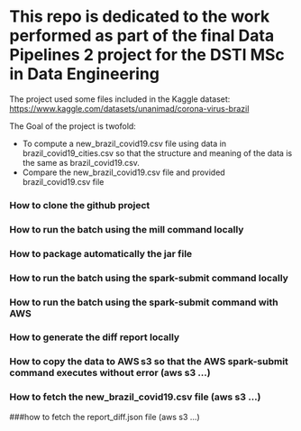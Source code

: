 # This repo is dedicated to the work performed as part of the final Data Pipelines 2 project for the DSTI MSc in Data Engineering

The project used some files included in the Kaggle dataset:  https://www.kaggle.com/datasets/unanimad/corona-virus-brazil

The Goal of the project is twofold:
* To compute a new_brazil_covid19.csv file using data in brazil_covid19_cities.csv so that the structure and meaning of the data is the same as brazil_covid19.csv.
* Compare the new_brazil_covid19.csv file and provided brazil_covid19.csv file

### How to clone the github project

### How to run the batch using the mill command locally 

### How to package automatically the jar file 

### How to run the batch using the spark-submit command locally 

### How to run the batch using the spark-submit command with AWS 

### How to generate the diff report locally 

### How to copy the data to AWS s3 so that the AWS spark-submit command executes without error (aws s3 …)

### How to fetch the new_brazil_covid19.csv file (aws s3 …)

###how to fetch the report_diff.json file  (aws s3 …)